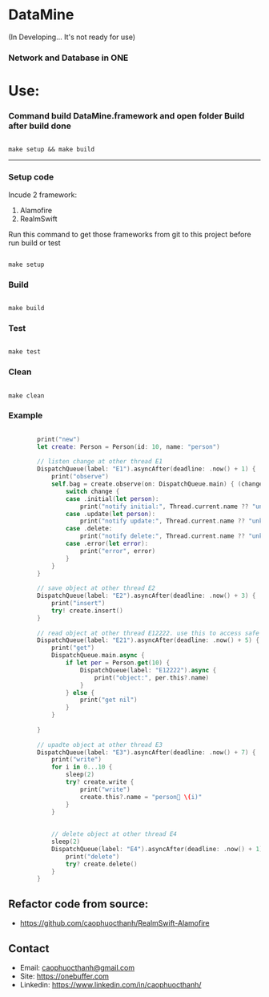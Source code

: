 # DataMine
<div class="text-red mb-2">(In Developing... It's not ready for use)</div>




### Network and Database in ONE


# Use:

### Command build DataMine.framework and open folder Build after build done

```shell

make setup && make build

````

------------------------

### Setup code
Incude 2 framework:
1. Alamofire
2. RealmSwift

Run this command to get those frameworks from git to this project before run build or test

```shell

make setup

```

### Build
```shell

make build

```

### Test
```shell

make test

``` 

### Clean
```shell

make clean

``` 

### Example

```swift

        print("new")
        let create: Person = Person(id: 10, name: "person")
        
        // listen change at other thread E1
        DispatchQueue(label: "E1").asyncAfter(deadline: .now() + 1) {
            print("observe")
            self.bag = create.observe(on: DispatchQueue.main) { (change) in
                switch change {
                case .initial(let person):
                    print("notify initial:", Thread.current.name ?? "unknow", person.name)
                case .update(let person):
                    print("notify update:", Thread.current.name ?? "unknow", person.name)
                case .delete:
                    print("notify delete:", Thread.current.name ?? "unknow")
                case .error(let error):
                    print("error", error)
                }
            }
        }
        
        // save object at other thread E2
        DispatchQueue(label: "E2").asyncAfter(deadline: .now() + 3) {
            print("insert")
            try! create.insert()
        }
        
        // read object at other thread E12222. use this to access safe properties
        DispatchQueue(label: "E21").asyncAfter(deadline: .now() + 5) {
            print("get")
            DispatchQueue.main.async {
                if let per = Person.get(10) {
                    DispatchQueue(label: "E12222").async {
                        print("object:", per.this?.name)
                    }
                } else {
                    print("get nil")
                }
            }
            
        }
        
        // upadte object at other thread E3
        DispatchQueue(label: "E3").asyncAfter(deadline: .now() + 7) {
            print("write")
            for i in 0...10 {
                sleep(2)
                try? create.write {
                    print("write")
                    create.this?.name = "person🦴 \(i)"
                }
            }
            
            
            // delete object at other thread E4
            sleep(2)
            DispatchQueue(label: "E4").asyncAfter(deadline: .now() + 1) {
                print("delete")
                try? create.delete()
            }
        }

```

## Refactor code from source: 
- https://github.com/caophuocthanh/RealmSwift-Alamofire

## Contact
- Email: caophuocthanh@gmail.com
- Site: https://onebuffer.com
- Linkedin: https://www.linkedin.com/in/caophuocthanh/

